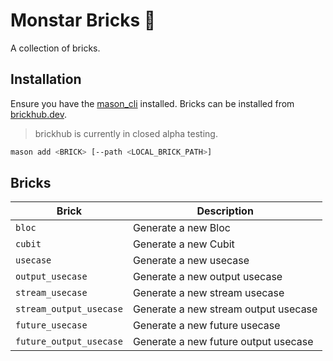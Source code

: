 # Monstar Bricks 🧱

A collection of bricks.

## Installation

Ensure you have the [mason_cli](https://github.com/felangel/mason/tree/master/packages/mason_cli) installed. Bricks can be installed from [brickhub.dev](https://brickhub.dev).

> brickhub is currently in closed alpha testing.

```sh
mason add <BRICK> [--path <LOCAL_BRICK_PATH>]
```

## Bricks

| Brick   | Description          |
| ------- | -------------------- |
| `bloc`  | Generate a new Bloc  |
| `cubit` | Generate a new Cubit |
| `usecase` | Generate a new usecase |
| `output_usecase` | Generate a new output usecase |
| `stream_usecase` | Generate a new stream usecase |
| `stream_output_usecase` | Generate a new stream output usecase |
| `future_usecase` | Generate a new future usecase |
| `future_output_usecase` | Generate a new future output usecase |
